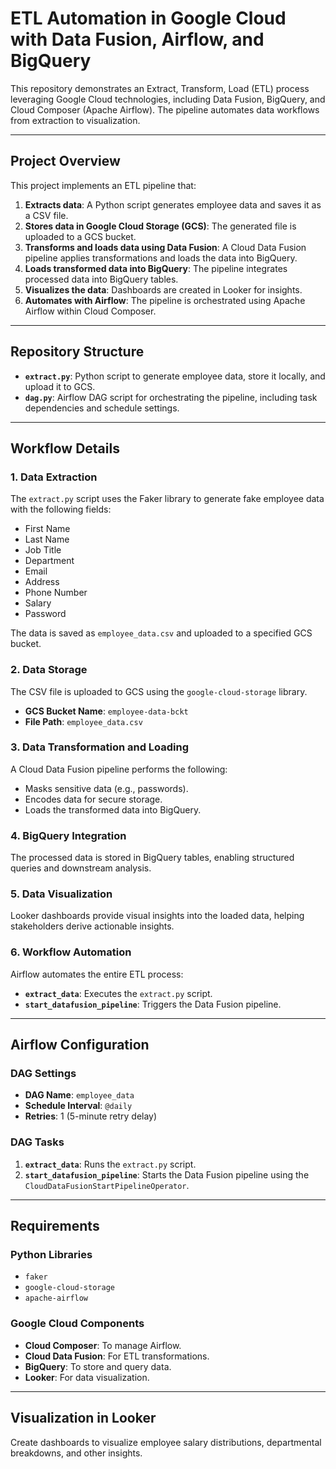 # ETL Automation in Google Cloud with Data Fusion, Airflow, and BigQuery

This repository demonstrates an Extract, Transform, Load (ETL) process leveraging Google Cloud technologies, including Data Fusion, BigQuery, and Cloud Composer (Apache Airflow). The pipeline automates data workflows from extraction to visualization.

---

## Project Overview

This project implements an ETL pipeline that:

1. **Extracts data**: A Python script generates employee data and saves it as a CSV file.
2. **Stores data in Google Cloud Storage (GCS)**: The generated file is uploaded to a GCS bucket.
3. **Transforms and loads data using Data Fusion**: A Cloud Data Fusion pipeline applies transformations and loads the data into BigQuery.
4. **Loads transformed data into BigQuery**: The pipeline integrates processed data into BigQuery tables.
5. **Visualizes the data**: Dashboards are created in Looker for insights.
6. **Automates with Airflow**: The pipeline is orchestrated using Apache Airflow within Cloud Composer.

---

## Repository Structure

- **`extract.py`**: Python script to generate employee data, store it locally, and upload it to GCS.
- **`dag.py`**: Airflow DAG script for orchestrating the pipeline, including task dependencies and schedule settings.

---

## Workflow Details

### 1. Data Extraction
The `extract.py` script uses the Faker library to generate fake employee data with the following fields:
- First Name
- Last Name
- Job Title
- Department
- Email
- Address
- Phone Number
- Salary
- Password 

The data is saved as `employee_data.csv` and uploaded to a specified GCS bucket.

### 2. Data Storage
The CSV file is uploaded to GCS using the `google-cloud-storage` library.

- **GCS Bucket Name**: `employee-data-bckt`
- **File Path**: `employee_data.csv`

### 3. Data Transformation and Loading
A Cloud Data Fusion pipeline performs the following:
- Masks sensitive data (e.g., passwords).
- Encodes data for secure storage.
- Loads the transformed data into BigQuery.

### 4. BigQuery Integration
The processed data is stored in BigQuery tables, enabling structured queries and downstream analysis.

### 5. Data Visualization
Looker dashboards provide visual insights into the loaded data, helping stakeholders derive actionable insights.

### 6. Workflow Automation
Airflow automates the entire ETL process:
- **`extract_data`**: Executes the `extract.py` script.
- **`start_datafusion_pipeline`**: Triggers the Data Fusion pipeline.

---

## Airflow Configuration

### DAG Settings
- **DAG Name**: `employee_data`
- **Schedule Interval**: `@daily`
- **Retries**: 1 (5-minute retry delay)

### DAG Tasks
1. **`extract_data`**: Runs the `extract.py` script.
2. **`start_datafusion_pipeline`**: Starts the Data Fusion pipeline using the `CloudDataFusionStartPipelineOperator`.

---

## Requirements

### Python Libraries
- `faker`
- `google-cloud-storage`
- `apache-airflow`

### Google Cloud Components
- **Cloud Composer**: To manage Airflow.
- **Cloud Data Fusion**: For ETL transformations.
- **BigQuery**: To store and query data.
- **Looker**: For data visualization.

---


## Visualization in Looker
Create dashboards to visualize employee salary distributions, departmental breakdowns, and other insights.

